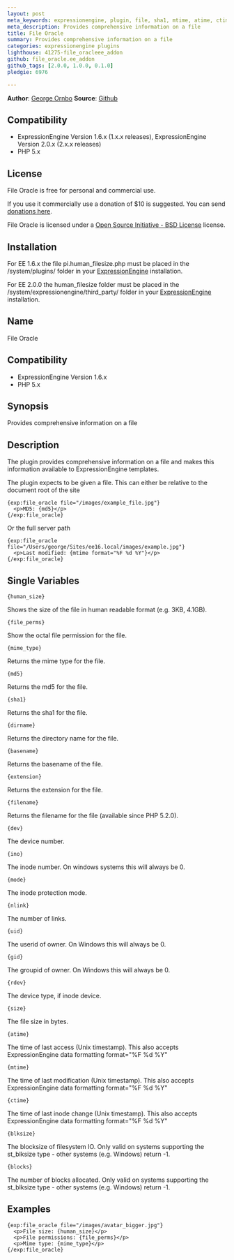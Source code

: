 ```yaml
---
layout: post
meta_keywords: expressionengine, plugin, file, sha1, mtime, atime, ctime
meta_description: Provides comprehensive information on a file
title: File Oracle
summary: Provides comprehensive information on a file
categories: expressionengine plugins
lighthouse: 41275-file_oracleee_addon
github: file_oracle.ee_addon
github_tags: [2.0.0, 1.0.0, 0.1.0]
pledgie: 6976

---
```

**Author**: [George Ornbo][]
**Source**: [Github][]

## Compatibility

* ExpressionEngine Version 1.6.x (1.x.x releases), ExpressionEngine Version 2.0.x (2.x.x releases)
* PHP 5.x

## License

File Oracle is free for personal and commercial use. 

If you use it commercially use a donation of $10 is suggested. You can send [donations here](http://pledgie.com/campaigns/6976). 

File Oracle is licensed under a [Open Source Initiative - BSD License][] license.

## Installation

For EE 1.6.x the file pi.human\_filesize.php must be placed in the /system/plugins/ folder in your [ExpressionEngine][] installation.

For EE 2.0.0 the human\_filesize folder must be placed in the /system/expressionengine/third_party/ folder in your [ExpressionEngine][] installation.

## Name

File Oracle

## Compatibility

* ExpressionEngine Version 1.6.x
* PHP 5.x

## Synopsis

Provides comprehensive information on a file

## Description

The plugin provides comprehensive information on a file and makes this information available to ExpressionEngine templates. 

The plugin expects to be given a file. This can either be relative to the document root of the site

    {exp:file_oracle file="/images/example_file.jpg"}
      <p>MD5: {md5}</p>
    {/exp:file_oracle}

Or the full server path

    {exp:file_oracle file="/Users/george/Sites/ee16.local/images/example.jpg"}
      <p>Last modified: {mtime format="%F %d %Y"}</p>
    {/exp:file_oracle}
	
## Single Variables

    {human_size}
  
Shows the size of the file in human readable format (e.g. 3KB, 4.1GB).

    {file_perms}
  
Show the octal file permission for the file.

    {mime_type}
  
Returns the mime type for the file.

    {md5}

Returns the md5 for the file.

    {sha1}
  
Returns the sha1 for the file.

    {dirname}
  
Returns the directory name for the file.

    {basename}
  
Returns the basename of the file.

    {extension}
  
Returns the extension for the file.

    {filename}
  
Returns the filename for the file (available since PHP 5.2.0).

    {dev}
  
The device number.

    {ino}
  
The inode number. On windows systems this will always be 0.

    {mode}
  
The inode protection mode.

    {nlink}
  
The number of links.

    {uid}
  
The userid of owner. On Windows this will always be 0.

    {gid}

The groupid of owner. On Windows this will always be 0.

    {rdev}
  
The device type, if inode device.

    {size}
  
The file size in bytes.

    {atime}
  
The time of last access (Unix timestamp). This also accepts ExpressionEngine data formatting format="%F %d %Y"

    {mtime}
  
The time of last modification (Unix timestamp). This also accepts ExpressionEngine data formatting format="%F %d %Y"

    {ctime}

The time of last inode change (Unix timestamp). This also accepts ExpressionEngine data formatting format="%F %d %Y"

    {blksize}

The blocksize of filesystem IO. Only valid on systems supporting the st_blksize type - other systems (e.g. Windows) return -1.

    {blocks}

The number of blocks allocated. Only valid on systems supporting the st_blksize type - other systems (e.g. Windows) return -1.

	
## Examples

    {exp:file_oracle file="/images/avatar_bigger.jpg"}
      <p>File size: {human_size}</p>
      <p>File permissions: {file_perms}</p>
      <p>Mime type: {mime_type}</p>
    {/exp:file_oracle}

[George Ornbo]: http://shapeshed.com/
[Github]: http://github.com/shapeshed/file_oracle.ee_addon
[ExpressionEngine]:http://www.expressionengine.com/index.php?affiliate=shapeshed
[Open Source Initiative - BSD License]: http://opensource.org/licenses/bsd-license.php